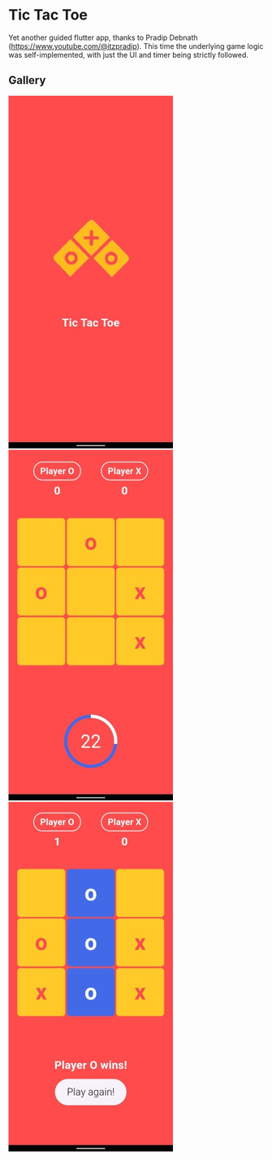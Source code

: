 # Tic Tac Toe

Yet another guided flutter app, thanks to Pradip Debnath (https://www.youtube.com/@itzpradip). 
This time the underlying game logic was self-implemented, with just the UI and timer being strictly followed.

## Gallery
![Landing](assets/images/ttt-land-rs.jpg) ![Play](assets/images/ttt-play-rs.jpg) ![Win](assets/images/ttt-win-rs.jpg)

